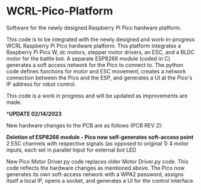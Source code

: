 # WCRL-Pico-Platform
Software for the newly designed Raspberry Pi Pico hardware platform.


This code is to be integrated with the newly designed and work-in-progress WCRL Raspberry Pi Pico hardware platform. This platform integrates a Raspberry Pi Pico W, dc motors, stepper motor drivers, an ESC, and a BLDC motor for the battle bot. A separate ESP8266 module (coded in C) generates a soft access network for the Pico to connect to. The python code defines functions for motor and ESC movement, creates a network connection between the Pico and the ESP, and generates a UI at the Pico's IP address for robot control.


This code is a work in progress and will be updated as improvements are made.



***UPDATE 02/14/2023**

New hardware changes to the PCB are as follows (PCB REV 2):

**Deletion of ESP8266 module - Pico now self-generates soft-access point**
2 ESC channels with respective signals (as opposed to original 1)
4 motor inputs, each set in parallel
Input for external bot LED


New Pico Motor Driver.py code replaces older Motor Driver.py code. This code reflects the hardware changes as mentioned above. The Pico now generates its own soft-access network with a WPA2 password, assigns itself a local IP, opens a socket, and generates a UI for the control interface. 
